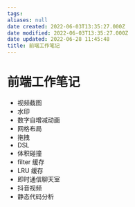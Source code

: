 ```yaml
---
tags: 
aliases: null
date created: 2022-06-03T13:35:27.000Z
date modified: 2022-06-03T13:35:27.000Z
date updated: 2022-06-28 11:45:48
title: 前端工作笔记
---
```


# 前端工作笔记

- 视频截图
- 水印
- 数字自增减动画
- 网格布局
- 拖拽
- DSL
- 体积碰撞
- filter 缓存
- LRU 缓存
- 即时通信聊天室
- 抖音视频
- 静态代码分析
